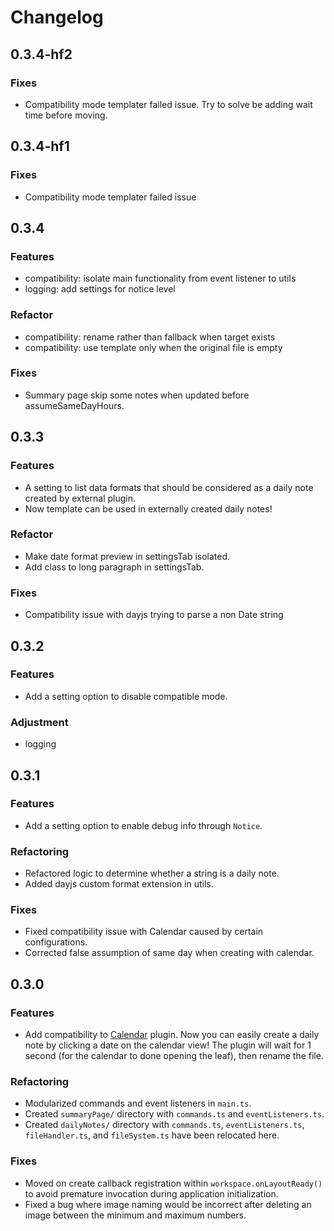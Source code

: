# Changelog


## 0.3.4-hf2
### Fixes
- Compatibility mode templater failed issue. Try to solve be adding wait time before moving.

## 0.3.4-hf1
### Fixes
- Compatibility mode templater failed issue

## 0.3.4

### Features
- compatibility: isolate main functionality from event listener to utils
- logging: add settings for notice level

### Refactor
- compatibility: rename rather than fallback when target exists
- compatibility: use template only when the original file is empty


### Fixes
- Summary page skip some notes when updated before assumeSameDayHours.

## 0.3.3

### Features
- A setting to list data formats that should be considered as a daily note created by external plugin.
- Now template can be used in externally created daily notes!

### Refactor
- Make date format preview in settingsTab isolated.
- Add class to long paragraph in settingsTab.

### Fixes
- Compatibility issue with dayjs trying to parse a non Date string

## 0.3.2

### Features
- Add a setting option to disable compatible mode.

### Adjustment
- logging

## 0.3.1

### Features
- Add a setting option to enable debug info through `Notice`.

### Refactoring
- Refactored logic to determine whether a string is a daily note.
- Added dayjs custom format extension in utils.

### Fixes
- Fixed compatibility issue with Calendar caused by certain configurations.
- Corrected false assumption of same day when creating with calendar.

## 0.3.0

### Features
- Add compatibility to [Calendar](https://github.com/liamcain/obsidian-calendar-plugin) plugin. Now you can easily create a daily note by clicking a date on the calendar view! The plugin will wait for 1 second (for the calendar to done opening the leaf), then rename the file.

### Refactoring
- Modularized commands and event listeners in `main.ts`.
- Created `summaryPage/` directory with `commands.ts` and `eventListeners.ts`.
- Created `dailyNotes/` directory with `commands.ts`, `eventListeners.ts`, `fileHandler.ts`, and `fileSystem.ts` have been relocated here.

### Fixes
- Moved on create callback registration within `workspace.onLayoutReady()` to avoid premature invocation during application initialization.
- Fixed a bug where image naming would be incorrect after deleting an image between the minimum and maximum numbers.
